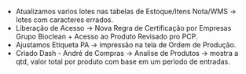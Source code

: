 - Atualizamos varios lotes nas tabelas de Estoque/Itens Nota/WMS → lotes com caracteres errados.
- Liberação de Acesso → Nova Regra de Certificação por Empresas Grupo Bioclean + Acesso ao Produto Revisado pro PCP.
- Ajustamos Etiqueta PA → impressão na tela de Ordem de Produção.
- Criado Dash - André de Compras → Analise de Produtos → mostra a qtd, valor total por produto com base em um periodo de entradas.
